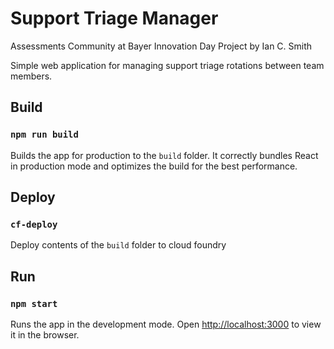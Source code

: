 # Support Triage Manager
Assessments Community at Bayer Innovation Day Project by Ian C. Smith

Simple web application for managing support triage rotations between team members.

## Build

### `npm run build`

Builds the app for production to the `build` folder.
It correctly bundles React in production mode and optimizes the build for the best performance.

## Deploy

### `cf-deploy`

Deploy contents of the `build` folder to cloud foundry

## Run

### `npm start`

Runs the app in the development mode.
Open [http://localhost:3000](http://localhost:3000/support-triage-manager) to view it in the browser.